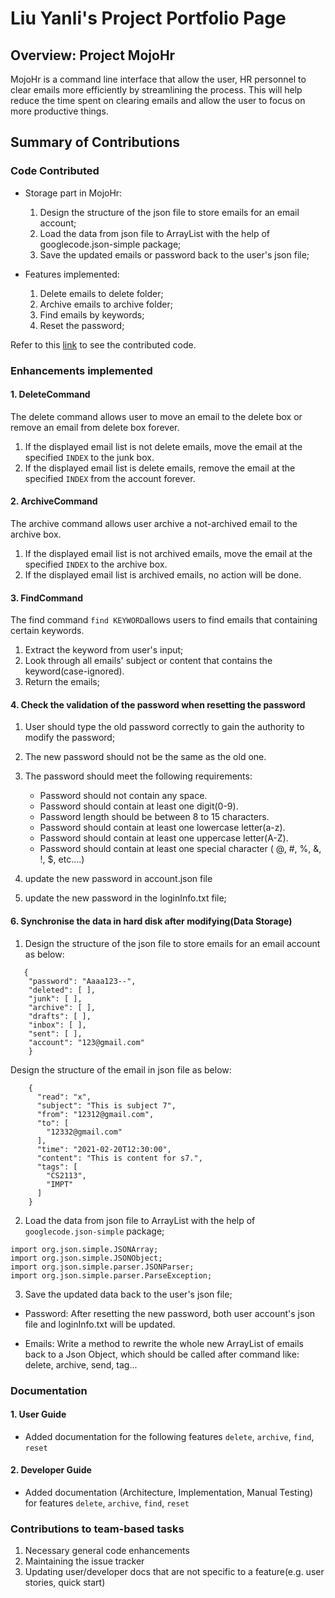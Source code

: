 # Liu Yanli's Project Portfolio Page

## Overview: Project MojoHr
MojoHr is a command line interface that allow the user, HR personnel to clear
emails more efficiently by streamlining the process.
This will help reduce the time spent on clearing emails and allow the user to focus on more productive things.

## Summary of Contributions

### Code Contributed

* Storage part in MojoHr: 
    1. Design the structure of the json file to store emails for an email account;
    2. Load the data from json file to ArrayList with the help of googlecode.json-simple package;
    3. Save the updated emails or password back to the user's json file;
    

* Features implemented:
    1. Delete emails to delete folder;
    2. Archive emails to archive folder;
    3. Find emails by keywords;
    4. Reset the password;
    
Refer to this [link](https://nus-cs2113-ay2021s2.github.io/tp-dashboard/?search=yanli&sort=groupTitle&sortWithin=title&since=2021-03-05&timeframe=commit&mergegroup=&groupSelect=groupByRepos&breakdown=false)
to see the contributed code.

### Enhancements implemented
#### 1. DeleteCommand
The delete command allows user to move an email to the delete box or remove an email from delete box forever.

1. If the displayed email list is not delete emails, move the email at the specified `INDEX` to the junk box.
2. If the displayed email list is delete emails, remove the email at the specified `INDEX` from the account forever.

#### 2. ArchiveCommand

The archive command allows user archive a not-archived email to the archive box.

1. If the displayed email list is not archived emails, move the email at the specified `INDEX` to the archive box.
2. If the displayed email list is archived emails, no action will be done.

#### 3. FindCommand
The find command `find KEYWORD`allows users to find emails that containing certain keywords.
1. Extract the keyword from user's input;
2. Look through all emails' subject or content that contains the keyword(case-ignored).
3. Return the emails;


#### 4. Check the validation of the password when resetting the password
1. User should type the old password correctly to gain the authority to modify the password;

2. The new password should not be the same as the old one.

3. The password should meet the following requirements:
    * Password should not contain any space.
    * Password should contain at least one digit(0-9).
    * Password length should be between 8 to 15 characters.
    * Password should contain at least one lowercase letter(a-z).
    * Password should contain at least one uppercase letter(A-Z).
    * Password should contain at least one special character ( @, #, %, &, !, $, etc….)
4. update the new password in account.json file
5. update the new password in the loginInfo.txt file;

#### 6. Synchronise the data in hard disk after modifying(Data Storage)
1. Design the structure of the json file to store emails for an email account as below:
````
   {
    "password": "Aaaa123--",
    "deleted": [ ],
    "junk": [ ],
    "archive": [ ],
    "drafts": [ ],
    "inbox": [ ],
    "sent": [ ],
    "account": "123@gmail.com"
    }
````
Design the structure of the email in json file as below:
````
    {
      "read": "x",
      "subject": "This is subject 7",
      "from": "12312@gmail.com",
      "to": [
        "12332@gmail.com"
      ],
      "time": "2021-02-20T12:30:00",
      "content": "This is content for s7.",
      "tags": [
        "CS2113",
        "IMPT"
      ]
    }
````
2. Load the data from json file to ArrayList with the help of `googlecode.json-simple` package;
````
import org.json.simple.JSONArray;
import org.json.simple.JSONObject;
import org.json.simple.parser.JSONParser;
import org.json.simple.parser.ParseException;
   ````
3. Save the updated data back to the user's json file;
* Password: After resetting the new password, both user account's json file and loginInfo.txt will be updated. 


* Emails: Write a method to rewrite the whole new ArrayList of emails back to a Json Object, which should be called after command like: delete, archive, send, tag...


### Documentation
#### 1. User Guide
* Added documentation for the following features `delete`, `archive`, `find`, `reset`

#### 2. Developer Guide
* Added documentation (Architecture, Implementation, Manual Testing) for features `delete`, `archive`, `find`, `reset`


### Contributions to team-based tasks
1. Necessary general code enhancements
2. Maintaining the issue tracker
3. Updating user/developer docs that are not specific to a feature(e.g. user stories, quick start)
